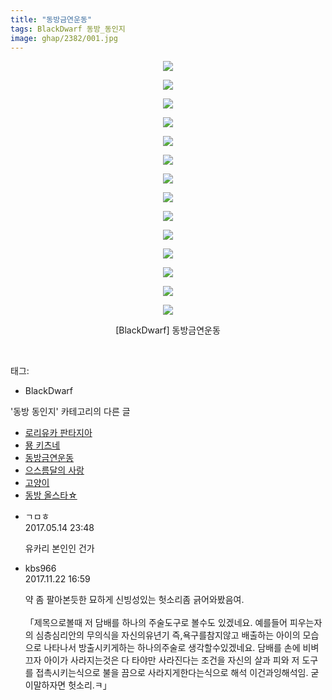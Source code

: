 ```yaml
---
title: "동방금연운동"
tags: BlackDwarf 동방_동인지
image: ghap/2382/001.jpg
---
```

<div class="article">
<p style="text-align: center; clear: none; float: none;"><img src="{{ site.nasurl }}/ghap/2382/001.jpg"/></p>
<p style="text-align: center; clear: none; float: none;"><img src="{{ site.nasurl }}/ghap/2382/002.jpg"/></p>
<p style="text-align: center; clear: none; float: none;"><img src="{{ site.nasurl }}/ghap/2382/003.jpg"/></p>
<p style="text-align: center; clear: none; float: none;"><img src="{{ site.nasurl }}/ghap/2382/004.jpg"/></p>
<p style="text-align: center; clear: none; float: none;"><img src="{{ site.nasurl }}/ghap/2382/005.jpg"/></p>
<p style="text-align: center; clear: none; float: none;"><img src="{{ site.nasurl }}/ghap/2382/006.jpg"/></p>
<p style="text-align: center; clear: none; float: none;"><img src="{{ site.nasurl }}/ghap/2382/007.jpg"/></p>
<p style="text-align: center; clear: none; float: none;"><img src="{{ site.nasurl }}/ghap/2382/008.jpg"/></p>
<p style="text-align: center; clear: none; float: none;"><img src="{{ site.nasurl }}/ghap/2382/009.jpg"/></p>
<p style="text-align: center; clear: none; float: none;"><img src="{{ site.nasurl }}/ghap/2382/010.jpg"/></p>
<p style="text-align: center; clear: none; float: none;"><img src="{{ site.nasurl }}/ghap/2382/011.jpg"/></p>
<p style="text-align: center; clear: none; float: none;"><img src="{{ site.nasurl }}/ghap/2382/012.jpg"/></p>
<p style="text-align: center; clear: none; float: none;"><img src="{{ site.nasurl }}/ghap/2382/013.jpg"/></p>
<p style="text-align: center; clear: none; float: none;"><img src="{{ site.nasurl }}/ghap/2382/014.jpg"/></p>
<p style="text-align: center; clear: none; float: none;">[BlackDwarf] 동방금연운동</p>
<p><br/></p>
</div><div class="tagTrail">
<p>태그: </p>
<ul>
<li>BlackDwarf</li>
</ul>
</div><div class="another">
<p>'동방 동인지' 카테고리의 다른 글</p>
<ul>
<li><a href="/2016-09-29-ghap_2384">로리유카 판타지아</a></li>
<li><a href="/2016-09-29-ghap_2383">묭 키츠네</a></li>
<li><a href="/2016-09-28-ghap_2382">동방금연운동</a></li>
<li><a href="/2016-09-28-ghap_2380">으스름달의 사랑</a></li>
<li><a href="/2016-09-28-ghap_2378">고양이</a></li>
<li><a href="/2016-09-28-ghap_2377">동방 올스타☆</a></li>
</ul>
</div><div class="cb_module cb_fluid">
<div class="cb_wrt cb_profile">
<div class="comment">
<ul>
<li class="cb_thumb_off" id="comment14989042">
<div class="cb_comment_area">
<div class="cb_info_area">
<div class="cb_section">
<span class="cb_nick_name">ㄱㅁㅎ</span>
</div>
<div class="cb_section">
<span class="cb_date">2017.05.14 23:48 </span>
</div>
</div>
<div class="cb_dsc_comment">
<p class="cb_dsc">
											유카리 본인인 건가
										</p>
</div>
</div></li>
<li class="cb_thumb_off" id="comment15135186">
<div class="cb_comment_area">
<div class="cb_info_area">
<div class="cb_section">
<span class="cb_nick_name">kbs966</span>
</div>
<div class="cb_section">
<span class="cb_date">2017.11.22 16:59 </span>
</div>
</div>
<div class="cb_dsc_comment">
<p class="cb_dsc">
											약 좀 팔아본듯한 묘하게 신빙성있는 헛소리좀 긁어와봤음여.<br/>
<br/>
「제목으로볼때 저 담배를 하나의 주술도구로 볼수도 있겠네요. 예를들어 피우는자의 심층심리안의 무의식을 자신의유년기 즉,욕구를참지않고 배출하는 아이의 모습으로 나타나서 방출시키게하는 하나의주술로 생각할수있겠네요. 담배를 손에 비벼끄자 아이가 사라지는것은 다 타야만 사라진다는 조건을 자신의 살과 피와 저 도구를 접촉시키는식으로 불을 끔으로 사라지게한다는식으로 해석 이건과잉해석임. 굳이말하자면 헛소리.ㅋ」
										</p>
</div>
</div></li>
</ul>
</div>
</div><!-- commentList close -->
</div>